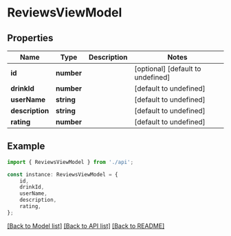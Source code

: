 # ReviewsViewModel


## Properties

Name | Type | Description | Notes
------------ | ------------- | ------------- | -------------
**id** | **number** |  | [optional] [default to undefined]
**drinkId** | **number** |  | [default to undefined]
**userName** | **string** |  | [default to undefined]
**description** | **string** |  | [default to undefined]
**rating** | **number** |  | [default to undefined]

## Example

```typescript
import { ReviewsViewModel } from './api';

const instance: ReviewsViewModel = {
    id,
    drinkId,
    userName,
    description,
    rating,
};
```

[[Back to Model list]](../README.md#documentation-for-models) [[Back to API list]](../README.md#documentation-for-api-endpoints) [[Back to README]](../README.md)
